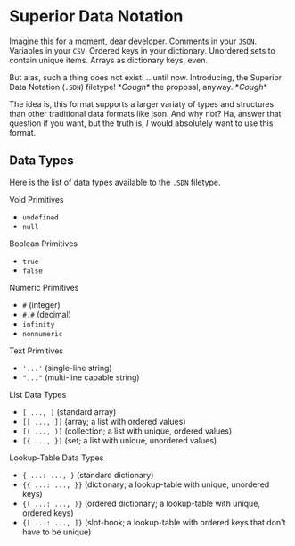 # Superior Data Notation
Imagine this for a moment, dear developer.
Comments in your `JSON`.
Variables in your `CSV`.
Ordered keys in your dictionary.
Unordered sets to contain unique items.
Arrays as dictionary keys, even.

But alas, such a thing does not exist!
...until now.
Introducing, the Superior Data Notation (`.SDN`) filetype!
\**Cough*\* the proposal, anyway. \**Cough*\*

The idea is, this format supports a larger variaty of types and structures than other traditional data formats like json.
And why not?
Ha, answer that question if you want, but the truth is, *I* would absolutely want to use this format.

## Data Types
Here is the list of data types available to the `.SDN` filetype.

Void Primitives
- `undefined`
- `null`

Boolean Primitives
- `true`
- `false`

Numeric Primitives
- `#` (integer)
- `#.#` (decimal)
- `infinity`
- `nonnumeric`

Text Primitives
- `'...'` (single-line string)
- `"..."` (multi-line capable string)

List Data Types
- `[ ..., ]` (standard array)
- `[[ ..., ]]` (array; a list with ordered values)
- `[( ..., )]` (collection; a list with unique, ordered values)
- `[{ ..., }]` (set; a list with unique, unordered values)

Lookup-Table Data Types
- `{ ...: ..., }` (standard dictionary)
- `{{ ...: ..., }}` (dictionary; a lookup-table with unique, unordered keys)
- `{( ...: ..., )}` (ordered dictionary; a lookup-table with unique, ordered keys)
- `{[ ...: ..., ]}` (slot-book; a lookup-table with ordered keys that don't have to be unique)

